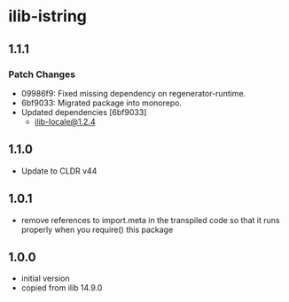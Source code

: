 # ilib-istring

## 1.1.1

### Patch Changes

- 09986f9: Fixed missing dependency on regenerator-runtime.
- 6bf9033: Migrated package into monorepo.
- Updated dependencies [6bf9033]
  - ilib-locale@1.2.4

## 1.1.0

- Update to CLDR v44

## 1.0.1

- remove references to import.meta in the transpiled code so that it runs properly when you require() this package

## 1.0.0

- initial version
- copied from ilib 14.9.0
